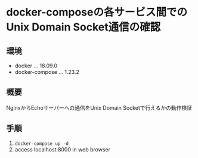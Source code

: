 # docker-composeの各サービス間でのUnix Domain Socket通信の確認

## 環境
* docker ... 18.09.0
* docker-compose ...  1.23.2

## 概要
NginxからEchoサーバーへの通信をUnix Domain Socketで行えるかの動作検証

## 手順
1. `docker-compose up -d`
2. access localhost:8000 in web browser

